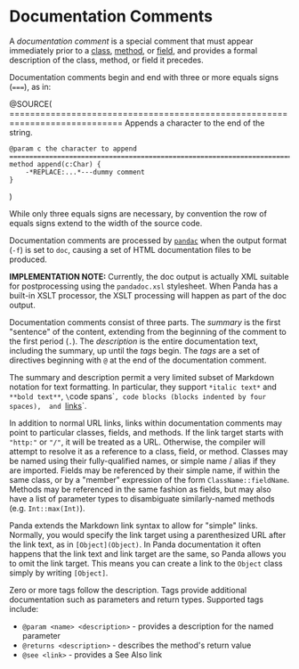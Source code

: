 Documentation Comments
======================

A *documentation comment* is a special comment that must appear immediately 
prior to a [class](classes.html), [method](methods.html), or 
[field](fields.html), and provides a formal description of the class, method, or
field it precedes.

Documentation comments begin and end with three or more equals signs (`===`), as
in:


@SOURCE(
    ============================================================================
    Appends a character to the end of the string.

    @param c the character to append
    ============================================================================
    method append(c:Char) {
        -*REPLACE:...*---dummy comment
    }
)

While only three equals signs are necessary, by convention the row of equals 
signs extend to the width of the source code.

Documentation comments are processed by [`pandac`](pandac.html) when the output
format (`-f`) is set to `doc`, causing a set of HTML documentation files to be
produced.

**IMPLEMENTATION NOTE:** Currently, the doc output is actually XML suitable for
postprocessing using the `pandadoc.xsl` stylesheet. When Panda has a built-in
XSLT processor, the XSLT processing will happen as part of the doc output.

Documentation comments consist of three parts. The *summary* is the first 
"sentence" of the content, extending from the beginning of the comment to the
first period (`.`). The *description* is the entire documentation text, 
including the summary, up until the *tags* begin. The *tags* are a set of
directives beginning with `@` at the end of the documentation comment.

The summary and description permit a very limited subset of Markdown notation
for text formatting. In particular, they support `*italic text*` and 
`**bold text**`, `\`code spans\``, code blocks (blocks indented by four spaces), 
and `[links](target.html)`.

In addition to normal URL links, links within documentation comments may point
to particular classes, fields, and methods. If the link target starts with 
`"http:"` or `"/"`, it will be treated as a URL. Otherwise, the compiler will
attempt to resolve it as a reference to a class, field, or method. Classes may 
be named using their fully-qualified names, or simple name / alias if they are
imported. Fields may be referenced by their simple name, if within the same 
class, or by a "member" expression of the form `ClassName::fieldName`. Methods
may be referenced in the same fashion as fields, but may also have a list of
parameter types to disambiguate similarly-named methods (e.g. `Int::max(Int)`).

Panda extends the Markdown link syntax to allow for "simple" links. Normally, 
you would specify the link target using a parenthesized URL after the link text,
as in `[Object](Object)`. In Panda documentation it often happens that the link
text and link target are the same, so Panda allows you to omit the link target.
This means you can create a link to the `Object` class simply by writing 
`[Object]`.

Zero or more tags follow the description. Tags provide additional documentation
such as parameters and return types. Supported tags include:

* `@param <name> <description>` - provides a description for the named parameter
* `@returns <description>` - describes the method's return value
* `@see <link>` - provides a See Also link